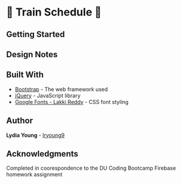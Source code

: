 # :bullettrain_front: **Train Schedule** :bullettrain_front:

## Getting Started


## Design Notes


## Built With
* [Bootstrap](https://getbootstrap.com/docs/3.3/) - The web framework used
* [jQuery](https://cdnjs.cloudflare.com/ajax/libs/jquery/3.2.1/jquery.min.js) - JavaScript library
* [Google Fonts - Lakki Reddy](https://fonts.googleapis.com/css?family=Lakki+Reddy) - CSS font styling

## Author

**Lydia Young** - [lryoung9](https://github.com/lryoung9)

## Acknowledgments

Completed in coorespondence to the DU Coding Bootcamp Firebase homework assignment
